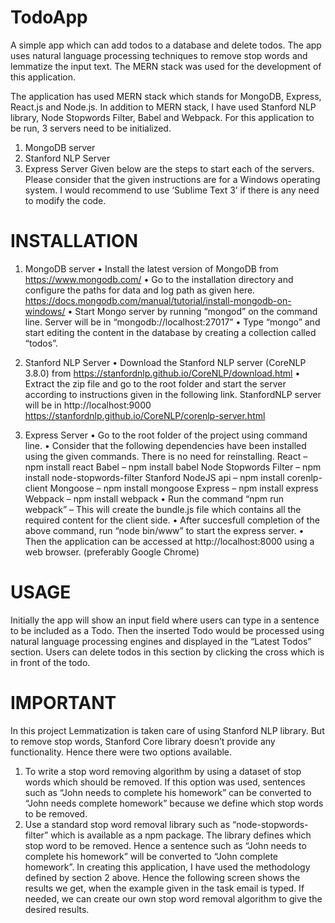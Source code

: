 # TodoApp
A simple app which can add todos to a database and delete todos. 
The app uses natural language processing techniques to remove stop words and lemmatize the input text. 
The MERN stack was used for the development of this application. 

The application has used MERN stack which stands for MongoDB, Express, React.js and Node.js. In addition to MERN stack, I have used Stanford NLP library, Node Stopwords Filter, Babel and Webpack. For this application to be run, 3 servers need to be initialized.
1.	MongoDB server
2.	Stanford NLP Server
3.	Express Server
Given below are the steps to start each of the servers. Please consider that the given instructions are for a Windows operating system. I would recommend to use ‘Sublime Text 3’ if there is any need to modify the code. 

# INSTALLATION
1.	MongoDB server
•	Install the latest version of MongoDB from https://www.mongodb.com/
•	Go to the installation directory and configure the paths for data and log path as given here. https://docs.mongodb.com/manual/tutorial/install-mongodb-on-windows/
•	Start Mongo server by running “mongod” on the command line. Server will be in “mongodb://localhost:27017”
•	Type “mongo” and start editing the content in the database by creating a collection called “todos”. 

2.	Stanford NLP Server
•	Download the Stanford NLP server (CoreNLP 3.8.0) from
 https://stanfordnlp.github.io/CoreNLP/download.html
•	Extract the zip file and go to the root folder and start the server according to instructions given in the following link. StanfordNLP server will be in http://localhost:9000
https://stanfordnlp.github.io/CoreNLP/corenlp-server.html

3.	Express Server
•	Go to the root folder of the project using command line. 
•	Consider that the following dependencies have been installed using the given commands. There is no need for reinstalling. 
	React – npm install react
	Babel – npm install babel
	Node Stopwords Filter – npm install node-stopwords-filter
	Stanford NodeJS api – npm install corenlp-client
	Mongoose – npm install mongoose
	Express – npm install express
	Webpack – npm install webpack
•	Run the command “npm run webpack” – This will create the bundle.js file which contains all the required content for the client side.
•	After succesfull completion of the above command, run “node bin/www” to start the express server. 
•	Then the application can be accessed at http://localhost:8000 using a web browser. (preferably Google Chrome)


# USAGE

Initially the app will show an input field where users can type in a sentence to be included as a Todo. Then the inserted Todo would be processed using natural language processing engines and displayed in the “Latest Todos” section. Users can delete todos in this section by clicking the cross which is in front of the todo. 

# IMPORTANT

In this project Lemmatization is taken care of using Stanford NLP library. But to remove stop words, Stanford Core library doesn’t provide any functionality. Hence there were two options available. 
1.	To write a stop word removing algorithm by using a dataset of stop words which should be removed. If this option was used, sentences such as “John needs to complete his homework” can be converted to “John needs complete homework” because we define which stop words to be removed.
2.	Use a standard stop word removal library such as “node-stopwords-filter” which is available as a npm package. The library defines which stop word to be removed. Hence a sentence such as “John needs to complete his homework” will be converted to “John complete homework”. 
In creating this application, I have used the methodology defined by section 2 above. Hence the following screen shows the results we get, when the example given in the task email is typed. If needed, we can create our own stop word removal algorithm to give the desired results. 

